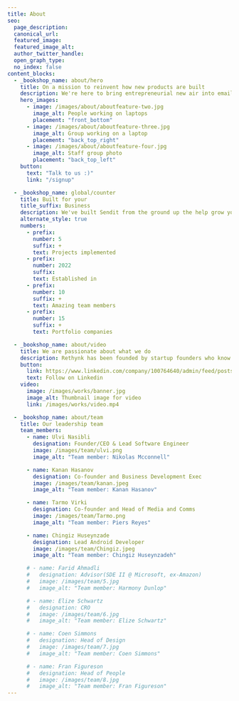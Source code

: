 ```yaml
---
title: About
seo:
  page_description:
  canonical_url:
  featured_image:
  featured_image_alt:
  author_twitter_handle:
  open_graph_type:
  no_index: false
content_blocks:
  - _bookshop_name: about/hero
    title: On a mission to reinvent how new products are built
    description: We're here to bring entrepreneurial new air into email marketing and help grow your business.
    hero_images:
      - image: /images/about/aboutfeature-two.jpg
        image_alt: People working on laptops
        placement: "front_bottom"
      - image: /images/about/aboutfeature-three.jpg
        image_alt: Group working on a laptop
        placement: "back_top_right"
      - image: /images/about/aboutfeature-four.jpg
        image_alt: Staff group photo
        placement: "back_top_left"
    button:
      text: "Talk to us :)"
      link: "/signup"

  - _bookshop_name: global/counter
    title: Built for your
    title_suffix: Business
    description: We've built Sendit from the ground up the help grow your business faster.
    alternate_style: true
    numbers:
      - prefix: 
        number: 5
        suffix: +
        text: Projects implemented
      - prefix:
        number: 2022
        suffix:
        text: Established in
      - prefix:
        number: 10
        suffix: +
        text: Amazing team members
      - prefix:
        number: 15
        suffix: +
        text: Portfolio companies

  - _bookshop_name: about/video
    title: We are passionate about what we do
    description: Rethynk has been founded by startup founders who know the ins and outs of the "game" and how to build reliable products in a very short period of time
    button:
      link: https://www.linkedin.com/company/100764640/admin/feed/posts/
      text: Follow on Linkedin
    video:
      image: /images/works/banner.jpg
      image_alt: Thumbnail image for video
      link: /images/works/video.mp4

  - _bookshop_name: about/team
    title: Our leadership team
    team_members:
      - name: Ulvi Nasibli
        designation: Founder/CEO & Lead Software Engineer
        image: /images/team/ulvi.png
        image_alt: "Team member: Nikolas Mcconnell"

      - name: Kanan Hasanov
        designation: Co-founder and Business Development Exec
        image: /images/team/kanan.jpeg
        image_alt: "Team member: Kanan Hasanov"

      - name: Tarmo Virki
        designation: Co-founder and Head of Media and Comms
        image: /images/team/Tarmo.png
        image_alt: "Team member: Piers Reyes"

      - name: Chingiz Huseynzade
        designation: Lead Android Developer
        image: /images/team/Chingiz.jpeg
        image_alt: "Team member: Chingiz Huseynzadeh"

      # - name: Farid Ahmadli
      #   designation: Advisor(SDE II @ Microsoft, ex-Amazon)
      #   image: /images/team/5.jpg
      #   image_alt: "Team member: Harmony Dunlop"

      # - name: Elize Schwartz
      #   designation: CRO
      #   image: /images/team/6.jpg
      #   image_alt: "Team member: Elize Schwartz"

      # - name: Coen Simmons
      #   designation: Head of Design
      #   image: /images/team/7.jpg
      #   image_alt: "Team member: Coen Simmons"

      # - name: Fran Figureson
      #   designation: Head of People
      #   image: /images/team/8.jpg
      #   image_alt: "Team member: Fran Figureson"
---
```

